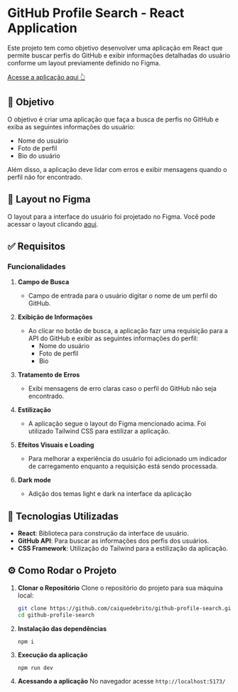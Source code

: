 # GitHub Profile Search - React Application

Este projeto tem como objetivo desenvolver uma aplicação em React que permite buscar perfis do GitHub e exibir informações detalhadas do usuário conforme um layout previamente definido no Figma.

[Acesse a aplicação aqui 👆](https://github-search-profile-sigma.vercel.app/)

## 📝 Objetivo

O objetivo é criar uma aplicação que faça a busca de perfis no GitHub e exiba as seguintes informações do usuário:

- Nome do usuário
- Foto de perfil
- Bio do usuário

Além disso, a aplicação deve lidar com erros e exibir mensagens quando o perfil não for encontrado.

## 🔗 Layout no Figma

O layout para a interface do usuário foi projetado no Figma. Você pode acessar o layout clicando [aqui](https://www.figma.com/proto/DqtFxC6312M32mLt8FpJjq/inovation-class?page-id=22%3A2864&node-id=22-4293&viewport=359%2C115%2C0.25&t=SHsEqEgaMrXGMKwv-1&scaling=scale-down-width&content-scaling=fixed&starting-point-node-id=22%3A4293&show-proto-sidebar=1).

## ✅ Requisitos

### Funcionalidades

1. **Campo de Busca**
   - Campo de entrada para o usuário digitar o nome de um perfil do GitHub.
   
2. **Exibição de Informações**
   - Ao clicar no botão de busca, a aplicação fazr uma requisição para a API do GitHub e exibir as seguintes informações do perfil:
     - Nome do usuário
     - Foto de perfil
     - Bio

3. **Tratamento de Erros**
   - Exibi mensagens de erro claras caso o perfil do GitHub não seja encontrado.

4. **Estilização**
   - A aplicação segue o layout do Figma mencionado acima. Foi utilizado Tailwind CSS para estilizar a aplicação.

5. **Efeitos Visuais e Loading**
   - Para melhorar a experiência do usuário foi adicionado um indicador de carregamento enquanto a requisição está sendo processada.

6. **Dark mode**
   - Adição dos temas light e dark na interface da aplicação

## 🚀 Tecnologias Utilizadas

- **React**: Biblioteca para construção da interface de usuário.
- **GitHub API**: Para buscar as informações dos perfis dos usuários.
- **CSS Framework**: Utilização do Tailwind para a estilização da aplicação.

## ⚙️ Como Rodar o Projeto

1. **Clonar o Repositório**
   Clone o repositório do projeto para sua máquina local:

   ```bash
   git clone https://github.com/caiquedebrito/github-profile-search.git
   cd github-profile-search

2. **Instalação das dependências**
    ```
    npm i
    ```

3. **Execução da aplicação**
    ```
    npm run dev
    ```

4. **Acessando a aplicação**
  No navegador acesse `http://localhost:5173/`